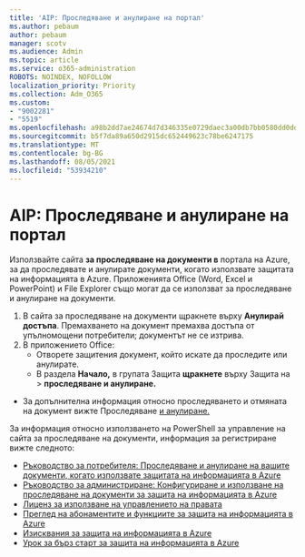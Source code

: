 ```yaml
---
title: 'AIP: Проследяване и анулиране на портал'
ms.author: pebaum
author: pebaum
manager: scotv
ms.audience: Admin
ms.topic: article
ms.service: o365-administration
ROBOTS: NOINDEX, NOFOLLOW
localization_priority: Priority
ms.collection: Adm_O365
ms.custom:
- "9002281"
- "5519"
ms.openlocfilehash: a98b2dd7ae24674d7d346335e0729daec3a00db7bb0580dd0dd4ba08f58e7aca
ms.sourcegitcommit: b5f7da89a650d2915dc652449623c78be6247175
ms.translationtype: MT
ms.contentlocale: bg-BG
ms.lasthandoff: 08/05/2021
ms.locfileid: "53934210"
---
```

# <a name="aip-track-and-revoke-portal"></a>AIP: Проследяване и анулиране на портал

Използвайте сайта **за проследяване на документи в** портала на Azure, за да проследявате и анулирате документи, когато използвате защитата на информацията в Azure. Приложенията Office (Word, Excel и PowerPoint) и File Explorer също могат да се използват за проследяване и анулиране на документи.

1. В сайта за проследяване на документи щракнете върху **Анулирай достъпа**. Премахването на документ премахва достъпа от упълномощени потребители; документът не се изтрива.
2. В приложението Office:
    - Отворете защитения документ, който искате да проследите или анулирате.
    - В раздела **Начало,** в групата Защита **щракнете** върху Защита на > **проследяване и анулиране.**

- За допълнителна информация относно проследяването и отмяната на документ вижте Проследяване [и анулиране.](https://docs.microsoft.com/azure/information-protection/rms-client/client-track-revoke)

За информация относно използването на PowerShell за управление на сайта за проследяване на документи, информация за регистриране вижте следното:
- [Ръководство за потребителя: Проследяване и анулиране на вашите документи, когато използвате защитата на информацията в Azure](https://docs.microsoft.com/azure/information-protection/rms-client/client-track-revoke)
- [Ръководство за администриране: Конфигуриране и използване на проследяване на документи за защита на информацията в Azure](https://docs.microsoft.com/azure/information-protection/rms-client/client-admin-guide-document-tracking)
- [Лиценз за използване на управлението на правата](https://docs.microsoft.com/azure/information-protection/configure-usage-rights#rights-management-use-license)
- [Преглед на абонаментите и функциите за защита на информацията в Azure](https://azure.microsoft.com/pricing/details/information-protection)
- [Изисквания за защита на информацията в Azure](https://docs.microsoft.com/azure/information-protection/get-started/requirements)
- [Урок за бърз старт за защита на информацията в Azure](https://docs.microsoft.com/azure/information-protection/get-started/infoprotect-quick-start-tutorial)
